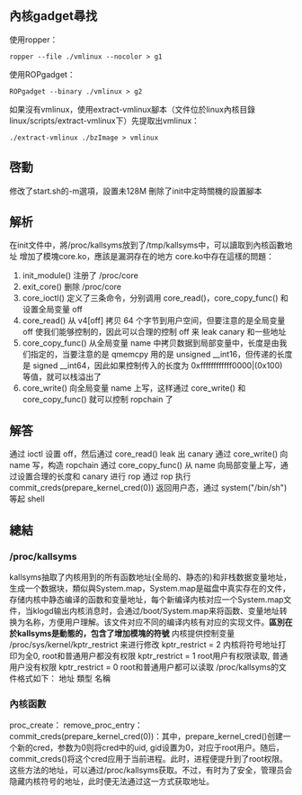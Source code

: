 ## 內核gadget尋找
使用ropper：
```
ropper --file ./vmlinux --nocolor > g1
```
使用ROPgadget：
```
ROPgadget --binary ./vmlinux > g2
```
如果沒有vmlinux，使用extract-vmlinux腳本（文件位於linux內核目錄linux/scripts/extract-vmlinux下）先提取出vmlinux：
```
./extract-vmlinux ./bzImage > vmlinux
```
## 啓動
修改了start.sh的-m選項，設置未128M
刪除了init中定時關機的設置腳本
## 解析
在init文件中，將/proc/kallsyms放到了/tmp/kallsyms中，可以讀取到內核函數地址
增加了模塊core.ko，應該是漏洞存在的地方
core.ko中存在這樣的問題：
1. init_module() 注册了 /proc/core
2. exit_core() 删除 /proc/core
3. core_ioctl() 定义了三条命令，分别调用 core_read()，core_copy_func() 和设置全局变量 off
4. core_read() 从 v4[off] 拷贝 64 个字节到用户空间，但要注意的是全局变量 off 使我们能够控制的，因此可以合理的控制 off 来 leak canary 和一些地址
5. core_copy_func() 从全局变量 name 中拷贝数据到局部变量中，长度是由我们指定的，当要注意的是 qmemcpy 用的是 unsigned __int16，但传递的长度是 signed __int64，因此如果控制传入的长度为 0xffffffffffff0000|(0x100) 等值，就可以栈溢出了
6. core_write() 向全局变量 name 上写，这样通过 core_write() 和 core_copy_func() 就可以控制 ropchain 了
## 解答
通过 ioctl 设置 off，然后通过 core_read() leak 出 canary
通过 core_write() 向 name 写，构造 ropchain
通过 core_copy_func() 从 name 向局部变量上写，通过设置合理的长度和 canary 进行 rop
通过 rop 执行 commit_creds(prepare_kernel_cred(0))
返回用户态，通过 system("/bin/sh") 等起 shell
## 總結
### /proc/kallsyms
kallsyms抽取了内核用到的所有函数地址(全局的、静态的)和非栈数据变量地址，生成一个数据块，類似與System.map，System.map是磁盘中真实存在的文件，存储内核中静态编译的函数和变量地址，每个新编译内核对应一个System.map文件，当klogd输出内核消息时，会通过/boot/System.map来将函数、变量地址转换为名称，方便用户理解。该文件对应不同的编译内核有对应的实现文件。**區別在於kallsyms是動態的，包含了增加模塊的符號**
内核提供控制变量 /proc/sys/kernel/kptr_restrict 来进行修改
kptr_restrict = 2	内核将符号地址打印为全0, root和普通用户都没有权限
kptr_restrict = 1	root用户有权限读取, 普通用户没有权限
kptr_restrict = 0	root和普通用户都可以读取
/proc/kallsyms的文件格式如下：
地址			類型			名稱
### 內核函數
proc_create：
remove_proc_entry：
commit_creds(prepare_kernel_cred(0))：其中，prepare_kernel_cred()创建一个新的cred，参数为0则将cred中的uid, gid设置为0，对应于root用户。随后，commit_creds()将这个cred应用于当前进程。此时，进程便提升到了root权限。这些方法的地址，可以通过/proc/kallsyms获取。不过，有时为了安全，管理员会隐藏内核符号的地址，此时便无法通过这一方式获取地址。